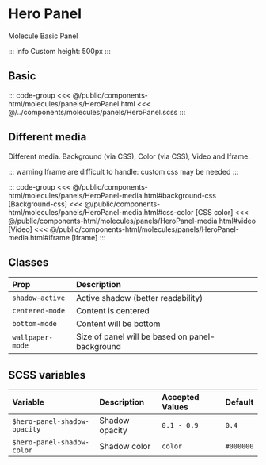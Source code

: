 # Hero Panel
<Badge type="info">Molecule</Badge> <Badge type="tip">Basic</Badge> <Badge type="info">Panel</Badge>

::: info
Custom height: 500px
:::

## Basic

<div class="dev-section">
    <!--@include: ../../public/components-html/molecules/panels/HeroPanel.html -->
</div>

::: code-group
<<< @/public/components-html/molecules/panels/HeroPanel.html
<<< @/../components/molecules/panels/HeroPanel.scss
:::

## Different media

Different media.
Background (via CSS), Color (via CSS), Video and Iframe.

::: warning
Iframe are difficult to handle: custom css may be needed
:::

<div class="dev-section">
    <!--@include: ../../public/components-html/molecules/panels/HeroPanel-media.html -->
</div>

::: code-group
<<< @/public/components-html/molecules/panels/HeroPanel-media.html#background-css [Background-css]
<<< @/public/components-html/molecules/panels/HeroPanel-media.html#css-color [CSS color]
<<< @/public/components-html/molecules/panels/HeroPanel-media.html#video [Video]
<<< @/public/components-html/molecules/panels/HeroPanel-media.html#iframe [Iframe]
:::

## Classes

| Prop             | Description                                     |
|:-----------------|:------------------------------------------------|
| `shadow-active`  | Active shadow (better readability)              |
| `centered-mode`  | Content is centered                             |
| `bottom-mode`    | Content will be bottom                          |
| `wallpaper-mode` | Size of panel will be based on panel-background |


## SCSS variables

| Variable                      | Description    | Accepted Values | Default   |
|:------------------------------|:---------------|:----------------|:----------|
| `$hero-panel-shadow-opacity`  | Shadow opacity | `0.1 - 0.9`     | `0.4`     |
| `$hero-panel-shadow-color`    | Shadow color   | `color`         | `#000000` |

<style lang="scss">
@import "../../theme.scss";

.content-example{
    height: 200px;
    background-color: rgba(255, 0, 0, 0.5);
    color: white;
    border: 4px solid red;
    font-weight: 600;
    font-size: 2em;
    padding: 24px;
}

@import "components/molecules/panels/HeroPanel.scss";
</style>